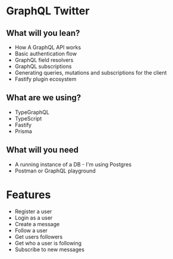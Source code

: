 # GraphQL Twitter

## What will you lean?
* How A GraphQL API works
* Basic authentication flow
* GraphQL field resolvers
* GraphQL subscriptions
* Generating queries, mutations and subscriptions for the client
* Fastify plugin ecosystem

## What are we using?
* TypeGraphQL
* TypeScript
* Fastify
* Prisma

## What will you need
* A running instance of a DB - I'm using Postgres
* Postman or GraphQL playground

# Features
* Register a user
* Login as a user
* Create a message
* Follow a user
* Get users followers
* Get who a user is following
* Subscribe to new messages



